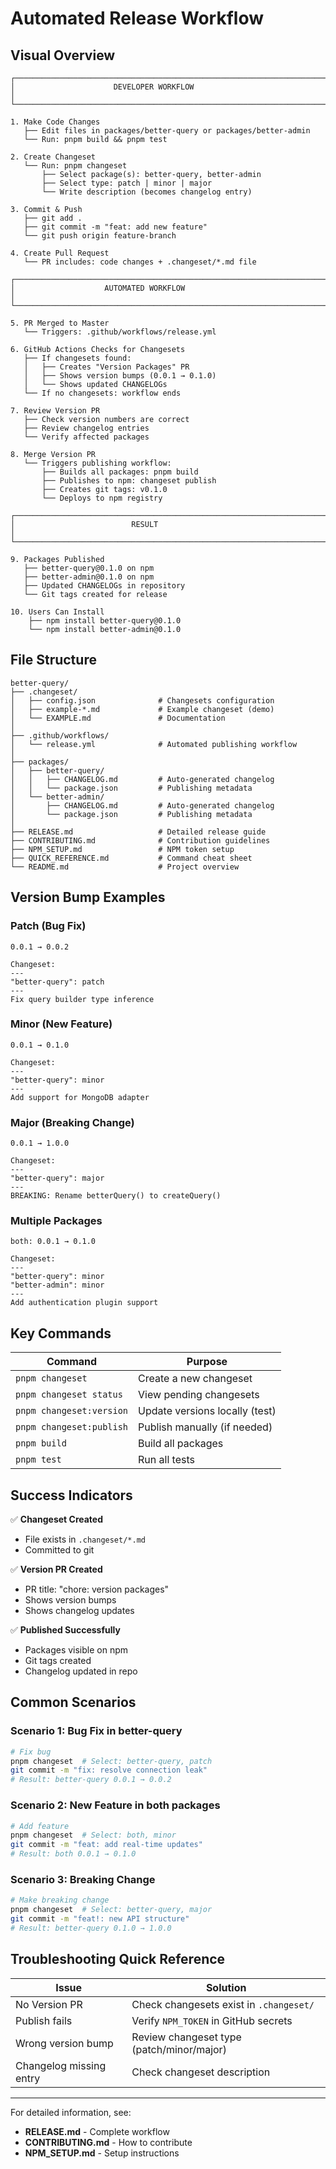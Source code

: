 # Automated Release Workflow

## Visual Overview

```
┌─────────────────────────────────────────────────────────────────────┐
│                      DEVELOPER WORKFLOW                              │
└─────────────────────────────────────────────────────────────────────┘

1. Make Code Changes
   ├── Edit files in packages/better-query or packages/better-admin
   └── Run: pnpm build && pnpm test

2. Create Changeset
   └── Run: pnpm changeset
       ├── Select package(s): better-query, better-admin
       ├── Select type: patch | minor | major
       └── Write description (becomes changelog entry)

3. Commit & Push
   ├── git add .
   ├── git commit -m "feat: add new feature"
   └── git push origin feature-branch

4. Create Pull Request
   └── PR includes: code changes + .changeset/*.md file

┌─────────────────────────────────────────────────────────────────────┐
│                    AUTOMATED WORKFLOW                                │
└─────────────────────────────────────────────────────────────────────┘

5. PR Merged to Master
   └── Triggers: .github/workflows/release.yml

6. GitHub Actions Checks for Changesets
   ├── If changesets found:
   │   ├── Creates "Version Packages" PR
   │   ├── Shows version bumps (0.0.1 → 0.1.0)
   │   └── Shows updated CHANGELOGs
   └── If no changesets: workflow ends

7. Review Version PR
   ├── Check version numbers are correct
   ├── Review changelog entries
   └── Verify affected packages

8. Merge Version PR
   └── Triggers publishing workflow:
       ├── Builds all packages: pnpm build
       ├── Publishes to npm: changeset publish
       ├── Creates git tags: v0.1.0
       └── Deploys to npm registry

┌─────────────────────────────────────────────────────────────────────┐
│                          RESULT                                      │
└─────────────────────────────────────────────────────────────────────┘

9. Packages Published
   ├── better-query@0.1.0 on npm
   ├── better-admin@0.1.0 on npm
   ├── Updated CHANGELOGs in repository
   └── Git tags created for release

10. Users Can Install
    ├── npm install better-query@0.1.0
    └── npm install better-admin@0.1.0
```

## File Structure

```
better-query/
├── .changeset/
│   ├── config.json              # Changesets configuration
│   ├── example-*.md             # Example changeset (demo)
│   └── EXAMPLE.md               # Documentation
│
├── .github/workflows/
│   └── release.yml              # Automated publishing workflow
│
├── packages/
│   ├── better-query/
│   │   ├── CHANGELOG.md         # Auto-generated changelog
│   │   └── package.json         # Publishing metadata
│   └── better-admin/
│       ├── CHANGELOG.md         # Auto-generated changelog
│       └── package.json         # Publishing metadata
│
├── RELEASE.md                   # Detailed release guide
├── CONTRIBUTING.md              # Contribution guidelines
├── NPM_SETUP.md                 # NPM token setup
├── QUICK_REFERENCE.md           # Command cheat sheet
└── README.md                    # Project overview
```

## Version Bump Examples

### Patch (Bug Fix)
```
0.0.1 → 0.0.2

Changeset:
---
"better-query": patch
---
Fix query builder type inference
```

### Minor (New Feature)
```
0.0.1 → 0.1.0

Changeset:
---
"better-query": minor
---
Add support for MongoDB adapter
```

### Major (Breaking Change)
```
0.0.1 → 1.0.0

Changeset:
---
"better-query": major
---
BREAKING: Rename betterQuery() to createQuery()
```

### Multiple Packages
```
both: 0.0.1 → 0.1.0

Changeset:
---
"better-query": minor
"better-admin": minor
---
Add authentication plugin support
```

## Key Commands

| Command | Purpose |
|---------|---------|
| `pnpm changeset` | Create a new changeset |
| `pnpm changeset status` | View pending changesets |
| `pnpm changeset:version` | Update versions locally (test) |
| `pnpm changeset:publish` | Publish manually (if needed) |
| `pnpm build` | Build all packages |
| `pnpm test` | Run all tests |

## Success Indicators

✅ **Changeset Created**
- File exists in `.changeset/*.md`
- Committed to git

✅ **Version PR Created**
- PR title: "chore: version packages"
- Shows version bumps
- Shows changelog updates

✅ **Published Successfully**
- Packages visible on npm
- Git tags created
- Changelog updated in repo

## Common Scenarios

### Scenario 1: Bug Fix in better-query
```bash
# Fix bug
pnpm changeset  # Select: better-query, patch
git commit -m "fix: resolve connection leak"
# Result: better-query 0.0.1 → 0.0.2
```

### Scenario 2: New Feature in both packages
```bash
# Add feature
pnpm changeset  # Select: both, minor
git commit -m "feat: add real-time updates"
# Result: both 0.0.1 → 0.1.0
```

### Scenario 3: Breaking Change
```bash
# Make breaking change
pnpm changeset  # Select: better-query, major
git commit -m "feat!: new API structure"
# Result: better-query 0.1.0 → 1.0.0
```

## Troubleshooting Quick Reference

| Issue | Solution |
|-------|----------|
| No Version PR | Check changesets exist in `.changeset/` |
| Publish fails | Verify `NPM_TOKEN` in GitHub secrets |
| Wrong version bump | Review changeset type (patch/minor/major) |
| Changelog missing entry | Check changeset description |

---

For detailed information, see:
- **RELEASE.md** - Complete workflow
- **CONTRIBUTING.md** - How to contribute
- **NPM_SETUP.md** - Setup instructions
